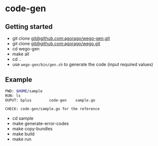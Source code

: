 # code-gen

## Getting started
* git clone [git@github.com:agorago/wego-gen.git](git@github.com:agorago/wego-gen.git)
* git clone [git@github.com:agorago/wego.git](git@github.com:agorago/wego.git)
* cd wego-gen
* make all
* cd ..
* use `wego-gen/bin/gen.sh` to generate the code (input required values)

## Example

``` sh
PWD: $HOME/sample
RUN: ls
OUPUT: bplus		code-gen	sample.go

CHECK: code-gen/sample.go for the reference
```
- cd sample 
- make generate-error-codes
- make copy-bundles
- make build
- make run
